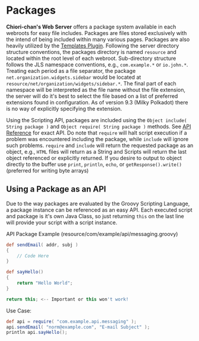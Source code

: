 # Packages
**Chiori-chan's Web Server** offers a package system available in each webroots for easy file includes. Packages are files stored exclusively with the intend of being included within many various pages. Packages are also heavily utilized by the [Templates Plugin](../plugins/TemplatesPlugin.md). Following the server directory structure conventions, the packages directory is named `resource` and located within the root level of each webroot. Sub-directory structure follows the JLS namespace conventions, e.g., `com.example.*` or `io.john.*`. Treating each period as a file separator, the package `net.organization.widgets.sidebar` would be located at `resource/net/organization/widgets/sidebar.*`. The final part of each namespace will be interpreted as the file name without the file extension, the server will do it's best to select the file based on a list of preferred extensions found in configuration. As of version 9.3 (Milky Polkadot) there is no way of explicitly specifying the extension.

Using the Scripting API, packages are included using the `Object include( String package )` and `Object require( String package )` methods. See [API Reference](api.md) for exact API.
Do note that `require` will halt script execution if a problem was encountered including the package, while `include` will ignore such problems. `require` and `include` will return the requested package as an object, e.g., `HTML` files will return as a String and Scripts will return the last object referenced or explicitly returned. If you desire to output to object directly to the buffer use `print`, `println`, `echo`, or `getResponse().write()` (preferred for writing byte arrays)

## Using a Package as an API
Due to the way packages are evaluated by the Groovy Scripting Language, a package instance can be referenced as an easy API. Each executed script and package is it's own Java Class, so just returning `this` on the last line will provide your script with a script instance.

API Package Example (resource/com/example/api/messaging.groovy)
```groovy
def sendEmail( addr, subj )
{
	// Code Here
}

def sayHello()
{
	return "Hello World";
}

return this; <-- Important or this won't work!
```

Use Case:
```groovy
def api = require( "com.example.api.messaging" );
api.sendEmail( "norm@example.com", "E-mail Subject" );
println api.sayHello();
```